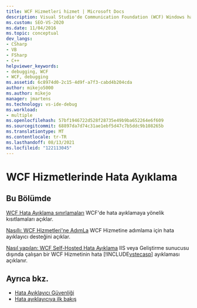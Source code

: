 ```yaml
---
title: WCF Hizmetleri hizmet | Microsoft Docs
description: Visual Studio'de Communication Foundation (WCF) Windows hata ayıklama ile ilgili makalelerin bağlantılarını Visual Studio.
ms.custom: SEO-VS-2020
ms.date: 11/04/2016
ms.topic: conceptual
dev_langs:
- CSharp
- VB
- FSharp
- C++
helpviewer_keywords:
- debugging, WCF
- WCF, debugging
ms.assetid: 6c8974d0-2c15-4d9f-a7f3-cabd4b204cda
author: mikejo5000
ms.author: mikejo
manager: jmartens
ms.technology: vs-ide-debug
ms.workload:
- multiple
ms.openlocfilehash: 57bf1946722d528f28735e49b9ba652264e6f609
ms.sourcegitcommit: 68897da7d74c31ae1ebf5d47c7b5ddc9b108265b
ms.translationtype: MT
ms.contentlocale: tr-TR
ms.lasthandoff: 08/13/2021
ms.locfileid: "122113045"
---
```

# <a name="debugging-wcf-services"></a>WCF Hizmetlerinde Hata Ayıklama
## <a name="in-this-section"></a>Bu Bölümde
 [WCF Hata Ayıklama sınırlamaları](../debugger/limitations-on-wcf-debugging.md) WCF'de hata ayıklamaya yönelik kısıtlamaları açıklar.

 [Nasıllı: WCF Hizmetleri'ne AdımLa](../debugger/how-to-step-into-wcf-services.md) WCF Hizmetine adımlama için hata ayıklayıcı desteğini açıklar.

 [Nasıl yapılan: WCF Self-Hosted Hata Ayıklama](../debugger/how-to-debug-a-self-hosted-wcf-service.md) IIS veya Geliştirme sunucusu dışında çalışan bir WCF Hizmetinin hata [!INCLUDE[vstecasp](../code-quality/includes/vstecasp_md.md)] ayıklaması açıklanır.

## <a name="see-also"></a>Ayrıca bkz.
- [Hata Ayıklayıcı Güvenliği](../debugger/debugger-security.md)
- [Hata ayıklayıcıya ilk bakış](../debugger/debugger-feature-tour.md)
